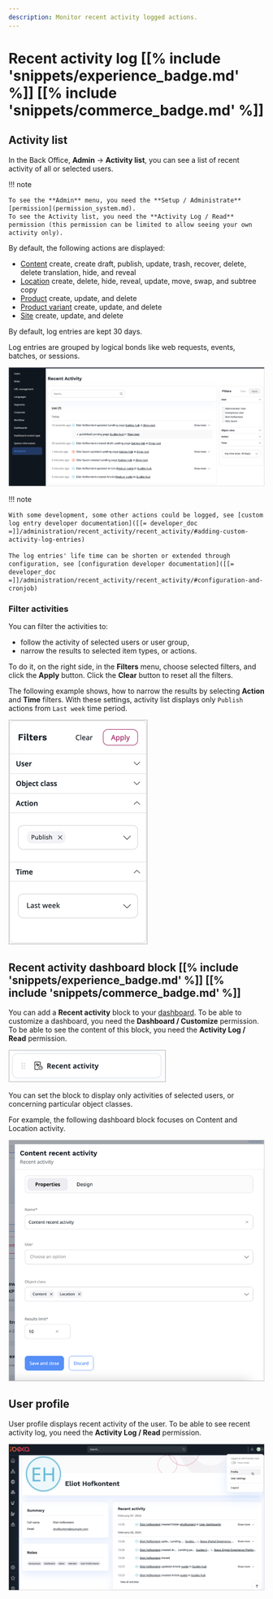 ```yaml
---
description: Monitor recent activity logged actions.
---
```


# Recent activity log [[% include 'snippets/experience_badge.md' %]] [[% include 'snippets/commerce_badge.md' %]]

## Activity list

In the Back Office, **Admin** -> **Activity list**, you can see a list of recent activity of all or selected users.

!!! note

    To see the **Admin** menu, you need the **Setup / Administrate** [permission](permission_system.md).
    To see the Activity list, you need the **Activity Log / Read** permission (this permission can be limited to allow seeing your own activity only).

By default, the following actions are displayed:

- [Content](content_items.md) create, create draft, publish, update, trash, recover, delete, delete translation, hide, and reveal
- [Location](manage_locations_urls.md#content-locations) create, delete, hide, reveal, update, move, swap, and subtree copy
- [Product](products.md) create, update, and delete
- [Product variant](work_with_product_variants.md) create, update, and delete
- [Site](work_with_sites.md) create, update, and delete

By default, log entries are kept 30 days.

Log entries are grouped by logical bonds like web requests, events, batches, or sessions.

![Activity list](img/4.6_activity_list.png)

!!! note

    With some development, some other actions could be logged, see [custom log entry developer documentation]([[= developer_doc =]]/administration/recent_activity/recent_activity/#adding-custom-activity-log-entries)

    The log entries' life time can be shorten or extended through configuration, see [configuration developer documentation]([[= developer_doc =]]/administration/recent_activity/recent_activity/#configuration-and-cronjob)

### Filter activities

You can filter the activities to:

* follow the activity of selected users or user group,
* narrow the results to selected item types, or actions.

To do it, on the right side, in the **Filters** menu, choose selected filters, and click the **Apply** button.
Click the **Clear** button to reset all the filters.

The following example shows, how to narrow the results by selecting **Action** and **Time** filters.
With these settings, activity list displays only `Publish` actions from `Last week` time period.

![Published last week](img/filters.png)

## Recent activity dashboard block [[% include 'snippets/experience_badge.md' %]] [[% include 'snippets/commerce_badge.md' %]]

You can add a **Recent activity** block to your [dashboard](discover_ui.md#dashboard).
To be able to customize a dashboard, you need the **Dashboard / Customize** permission.
To be able to see the content of this block, you need the **Activity Log / Read** permission.

!["Recent activity" block](img/recent_activity_block.png)

You can set the block to display only activities of selected users, or concerning particular object classes.

For example, the following dashboard block focuses on Content and Location activity.

!["Content recent activity" block settings](img/recent_activity_block_settings.png)

## User profile

User profile displays recent activity of the user.
To be able to see recent activity log, you need the **Activity Log / Read** permission.

![Recent activity in the user profile](img/recent_activity_user_profile.png)
